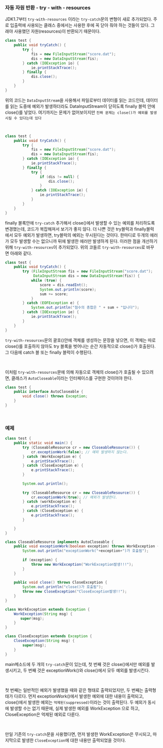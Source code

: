 ### 자동 자원 반환 - try - with - resources

JDK1.7부터 `try-with-resources` 이라는 `try-catch`문의 변형이 새로 추가되었다. 주로 입출력에 사용되는 클래스 중에서는
사용한 후에 꼭 닫아 줘야 하는 것들이 있다. 그래야 사용했던 자원(resources)이 반환되기 때문이다.

```java
class test {
    public void tryCatch() {
        try {
            fis = new FileInputStream("score.dat");
            dis = new DataInputStream(fis);
        } catch (IOException io) {
            ie.printStackTrace();
        } finally {
            dis.close();
        }
    }   
}
```

위의 코드는 `DataInputStream`을 사용해서 파일로부터 데이터를 읽는 코드인데, 데이터를 읽는 도중에 예외가 발생하더라도
DataInputStream이 닫히도록 finally 블럭 안에 close()를 넣었다. 여기까지는 문제가 없어보이지만 `진짜 문제는 close()가 예외를 발생시킬 수 있다는데 있다`

<br>

```java
class test {
    public void tryCatch() {
        try {
            fis = new FileInputStream("score.dat");
            dis = new DataInputStream(fis);
        } catch (IOException io) {
            ie.printStackTrace();
        } finally {
            try {
                if (dis != null) {
                    dis.close();
                }
            } catch (IOException ie) {
                ie.printStackTrace();
            }
        }
    }   
}
```

finally 블록안에 `try-catch` 추가해서 close()에서 발생할 수 있는 예외를 처리하도록 변경했는데, 코드가 복잡해져서 보기가 좋지 않다.
더 나쁜 것은 try블럭과 finally블럭에서 모두 예외가 발생하면, try블럭의 예외는 무시된다는 것이다. 한마디로 두개의 에러가 모두 발생할 수는 없으니까
뒤에 발생한 에러만 발생하게 된다.
이러한 점을 개선하기 위해 `try-with-resources`이 추가되었다. 위의 코들르 `try-with-resources`로 바꾸면 아래와 같다.

```java
class test {
    public void tryCatch() {
        try (FileInputStream fis = new FileInputStream("score.dat");
             DataInputStream dis = new DataInputStream(fis)) {
            while (true) {
                score = dis.readInt();
                System.out.println(score);
                sum += score;
            }
        } catch (EOFException e) {
            System.out.println("점수의 총합은 " + sum + "입니다");
        } catch (IOException ie) {
            ie.printStackTrace();
        }
    }   
}
```

`try-with-resources`문의 괄호()안에 객체를 생성하는 문장을 넣으면, 이 객체는 따로 close()를 호출하지 않아도 try 블록을 벗어나는
순간 자동적으로 close()가 호출된다. 그 다음에 catch 블 또는 finally 블럭이 수행된다.

<br>

이처럼 `try-with-resources`문에 의해 자동으로 객체의 close()가 호출될 수 있으려면, 클래스가 `AutoCloseable`이라는 인터페이스를 구현한 것이어야 한다.

```java
class test {
    public interface AutoCloseable {
        void close() throws Exception;
    }     
}
```

<br>

### 예제

```java
class test {
    public static void main() {
        try (CloseableResource cr = new CloseableResource()) {
            cr.exceptionWork(false); // 예외 발생하지 않는다.
        } catch (WorkException e) {
            e.printStackTrace();
        } catch (CloseException e) {
            e.printStackTrace();
        }
        
        System.out.println();
        
        try (CloseableResource cr = new CloseableResource()) {
            cr.exceptionWork(true); // 예외가 발생한다.
        } catch (workException e) {
            e.printStackTrace();
        } catch (CloseException e) {
            e.printStackTrace();
        }

    }
}
```

```java
class CloseableResource implements AutoCloseable {
    public void exceptionWork(boolean exception) throws WorkException {
        System.out.println("exceptionWork("+exception+")가 호출됨");
        
        if (exception) {
            throw new WorkException("WorkException발생!!!");
        }
    }   
    
    public void close() throws CloseException {
        System.out.println("close()가 호출됨");
        throw new CloseException("CloseException발생!!");
    }
}

class WorkException extends Exception {
    WorkException(String msg) {
       super(msg);
    }
}

class CloseException extends Exception {
    CloseException(String msg) {
        super(msg);
    }   
}
```

main메소드에 두 개의 `try-catch`문이 있는데, 첫 번째 것은 close()에서만 예외를 발생시키고, 
두 번째 것은 exceptionWork()와 close()에서 모두 예외를 발생시킨다. 

<br>

첫 번째는 일반적인 예외가 발생했을 때와 같은 형태로 출력되었지만, 두 번째는 출력형태가 다르다. 먼저 exceptionWork()에서 발생한
예외에 대한 내용이 출력되고, close()에서 발생한 예외는 `억제된(suppressed)`이라는 것이 출력된다.
두 예외가 동시에 발생할 수는 없기 때문에, 실제 발생한 예외를 WorkException 으로 하고, CloseException은 억제된 예외로 다룬다.

<br>

만일 기존의 `try-catch`문을 사용했다면, 먼저 발생한 WorkException은 무시되고, 
마지막으로 발생한 `CloseException`에 대한 내용만 출력되었을 것이다.




